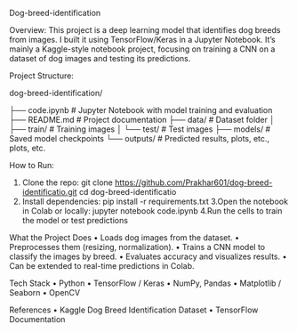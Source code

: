 Dog-breed-identification

Overview:
This project is a deep learning model that identifies dog breeds from images. I built it using TensorFlow/Keras in a Jupyter Notebook. It’s mainly a Kaggle-style notebook project, focusing on training a CNN on a dataset of dog images and testing its predictions.

Project Structure:

dog-breed-identification/

├── code.ipynb         # Jupyter Notebook with model training and evaluation
├── README.md          # Project documentation
├── data/              # Dataset folder
│   ├── train/         # Training images
│   └── test/          # Test images
├── models/            # Saved model checkpoints
└── outputs/           # Predicted results, plots, etc., plots, etc.

How to Run:
1. Clone the repo:
git clone https://github.com/Prakhar601/dog-breed-identificatio.git
cd dog-breed-identificatio
2.	Install dependencies:
pip install -r requirements.txt
3.Open the notebook in Colab or locally:
jupyter notebook code.ipynb
4.Run the cells to train the model or test predictions

What the Project Does
	•	Loads dog images from the dataset.
	•	Preprocesses them (resizing, normalization).
	•	Trains a CNN model to classify the images by breed.
	•	Evaluates accuracy and visualizes results.
	•	Can be extended to real-time predictions in Colab.

Tech Stack
    •	Python
	•	TensorFlow / Keras
	•	NumPy, Pandas
	•	Matplotlib / Seaborn
	•	OpenCV

 References
	•	Kaggle Dog Breed Identification Dataset
	•	TensorFlow Documentation

